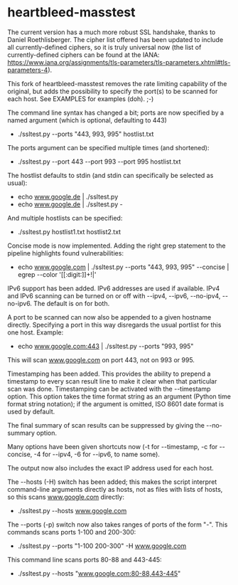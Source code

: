 heartbleed-masstest
===================

The current version has a much more robust SSL handshake, thanks to Daniel
Roethlisberger.  The cipher list offered has been updated to include all
currently-defined ciphers, so it is truly universal now (the list of
currently-defined ciphers can be found at the IANA:
  https://www.iana.org/assignments/tls-parameters/tls-parameters.xhtml#tls-parameters-4).

This fork of heartbleed-masstest removes the rate limiting capability of the
original, but adds the possibility to specify the port(s) to be scanned for each
host.  See EXAMPLES for examples (doh). ;-)

The command line syntax has changed a bit; ports are now specified by a
named argument (which is optional, defaulting to 443)
* ./ssltest.py --ports "443, 993, 995" hostlist.txt

The ports argument can be specified multiple times (and shortened):
* ./ssltest.py --port 443 --port 993 --port 995 hostlist.txt

The hostlist defaults to stdin (and stdin can specifically be selected as
usual):
* echo www.google.de | ./ssltest.py
* echo www.google.de | ./ssltest.py -

And multiple hostlists can be specified:
* ./ssltest.py hostlist1.txt hostlist2.txt

Concise mode is now implemented.  Adding the right grep statement to the
pipeline highlights found vulnerabilities:
* echo www.google.com | ./ssltest.py --ports "443, 993, 995" --concise | egrep --color '[[:digit:]]+!|'

IPv6 support has been added.  IPv6 addresses are used if available.
IPv4 and IPv6 scanning can be turned on or off with --ipv4, --ipv6,
--no-ipv4, --no-ipv6.  The default is on for both.

A port to be scanned can now also be appended to a given hostname directly.
Specifying a port in this way disregards the usual portlist for this one
host.  Example:
* echo www.google.com:443 | ./ssltest.py --ports "993, 995"

This will scan www.google.com on port 443, not on 993 or 995.

Timestamping has been added.  This provides the ability to prepend a
timestamp to every scan result line to make it clear when that particular
scan was done.  Timestamping can be activated with the --timestamp option.
This option takes the time format string as an argument (Python time format
string notation); if the argument is omitted, ISO 8601 date format is used
by default.

The final summary of scan results can be suppressed by giving the
--no-summary option.

Many options have been given shortcuts now (-t for --timestamp, -c for
--concise, -4 for --ipv4, -6 for --ipv6, to name some).

The output now also includes the exact IP address used for each host.

The --hosts (-H) switch has been added; this makes the script interpret
command-line arguments directly as hosts, not as files with lists of hosts, so
this scans www.google.com directly:
* ./ssltest.py --hosts www.google.com

The --ports (-p) switch now also takes ranges of ports of the form
"<START>-<END>".  This commands scans ports 1-100 and 200-300:
* ./ssltest.py --ports "1-100 200-300" -H www.google.com

This command line scans ports 80-88 and 443-445:
* ./ssltest.py --hosts "www.google.com:80-88,443-445"
